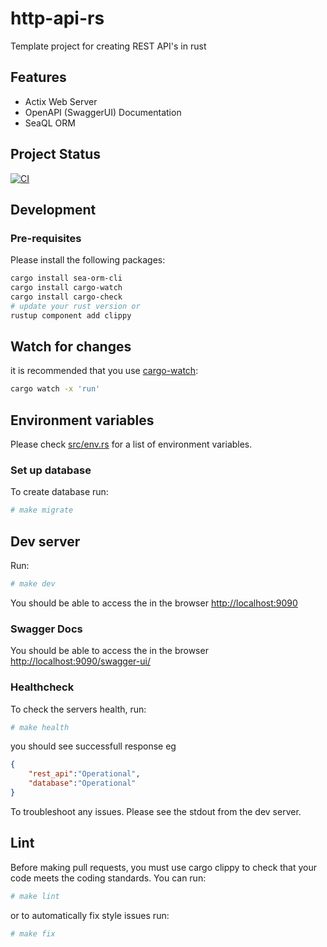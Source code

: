 http-api-rs
====

Template project for creating REST API's in rust

## Features

- Actix Web Server
- OpenAPI (SwaggerUI) Documentation
- SeaQL ORM

## Project Status

[![CI](https://github.com/daniel-samson/http-api-rs/actions/workflows/ci.yml/badge.svg?branch=main)](https://github.com/daniel-samson/http-api-rs/actions/workflows/ci.yml)

## Development

### Pre-requisites
Please install the following packages:

```bash
cargo install sea-orm-cli
cargo install cargo-watch
cargo install cargo-check
# update your rust version or
rustup component add clippy
```

## Watch for changes

it is recommended that you use [cargo-watch](https://github.com/passcod/cargo-watch):

```bash
cargo watch -x 'run'
```

## Environment variables
Please check [src/env.rs](src/env.rs) for a list of environment variables.

### Set up database
To create database run:

```bash
# make migrate
```

## Dev server
Run:

```bash
# make dev
```

You should be able to access the in the browser [http://localhost:9090](http://localhost:9090)

### Swagger Docs
You should be able to access the in the browser [http://localhost:9090/swagger-ui/](http://localhost:9090/swagger-ui/)

### Healthcheck
To check the servers health, run:

```bash
# make health
```

you should see successfull response eg
```json
{
    "rest_api":"Operational",
    "database":"Operational"
}
```

To troubleshoot any issues. Please see the stdout from the dev server.

## Lint

Before making pull requests, you must use cargo clippy to check that your code meets the coding standards. You can run:

```bash
# make lint
```

or to automatically fix style issues run:

```bash
# make fix
```
